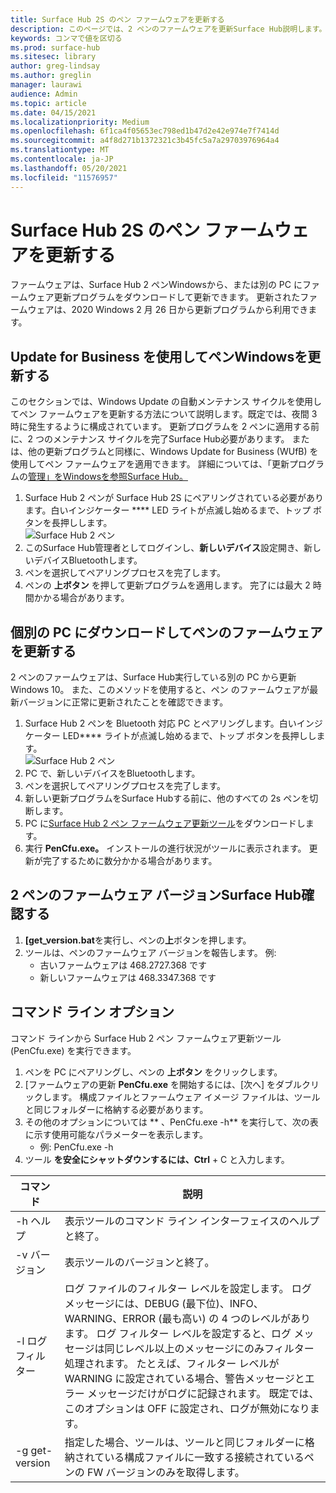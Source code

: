 ```yaml
---
title: Surface Hub 2S のペン ファームウェアを更新する
description: このページでは、2 ペンのファームウェアを更新Surface Hub説明します。
keywords: コンマで値を区切る
ms.prod: surface-hub
ms.sitesec: library
author: greg-lindsay
ms.author: greglin
manager: laurawi
audience: Admin
ms.topic: article
ms.date: 04/15/2021
ms.localizationpriority: Medium
ms.openlocfilehash: 6f1ca4f05653ec798ed1b47d2e42e974e7f7414d
ms.sourcegitcommit: a4f8d271b1372321c3b45fc5a7a29703976964a4
ms.translationtype: MT
ms.contentlocale: ja-JP
ms.lasthandoff: 05/20/2021
ms.locfileid: "11576957"
---
```

# <a name="update-pen-firmware-on-surface-hub-2s"></a>Surface Hub 2S のペン ファームウェアを更新する

ファームウェアは、Surface Hub 2 ペンWindowsから、または別の PC にファームウェア更新プログラムをダウンロードして更新できます。 更新されたファームウェアは、2020 Windows 2 月 26 日から更新プログラムから利用できます。 

## <a name="update-pen-firmware-using-windows-update-for-business"></a>Update for Business を使用してペンWindowsを更新する

このセクションでは、Windows Update の自動メンテナンス サイクルを使用してペン ファームウェアを更新する方法について説明します。既定では、夜間 3 時に発生するように構成されています。 更新プログラムを 2 ペンに適用する前に、2 つのメンテナンス サイクルを完了Surface Hub必要があります。 または、他の更新プログラムと同様に、Windows Update for Business (WUfB) を使用してペン ファームウェアを適用できます。 詳細については、「更新プログラムの[管理」をWindowsを参照Surface Hub。](manage-windows-updates-for-surface-hub.md)

1. Surface Hub 2 ペンが Surface Hub 2S にペアリングされている必要があります。白いインジケーター **** LED ライトが点滅し始めるまで、トップ ボタンを長押しします。 <br>
![Surface Hub 2 ペン](images/sh2-pen-1.png) <br>
2. このSurface Hub管理者としてログインし、**新しいデバイス**設定開き、新しいデバイスBluetoothします。
3. ペンを選択してペアリングプロセスを完了します。
4. ペンの **上ボタン** を押して更新プログラムを適用します。 完了には最大 2 時間かかる場合があります。

## <a name="update-pen-firmware-by-downloading-to-separate-pc"></a>個別の PC にダウンロードしてペンのファームウェアを更新する

2 ペンのファームウェアは、Surface Hub実行している別の PC から更新Windows 10。 また、このメソッドを使用すると、ペン のファームウェアが最新バージョンに正常に更新されたことを確認できます。

1. Surface Hub 2 ペンを Bluetooth 対応 PC とペアリングします。白いインジケーター LED**** ライトが点滅し始めるまで、トップ ボタンを長押しします。 <br>
![Surface Hub 2 ペン](images/sh2-pen-1.png) <br>
2. PC で、新しいデバイスをBluetoothします。
3. ペンを選択してペアリングプロセスを完了します。
4. 新しい更新プログラムをSurface Hubする前に、他のすべての 2s ペンを切断します。
3. PC に[Surface Hub 2 ペン ファームウェア更新ツール](https://download.microsoft.com/download/8/3/F/83FD5089-D14E-42E3-AF7C-6FC36F80D347/Pen_Firmware_Tool.zip)をダウンロードします。
4. 実行 **PenCfu.exe。** インストールの進行状況がツールに表示されます。 更新が完了するために数分かかる場合があります。 


## <a name="check-firmware-version-of-surface-hub-2-pen"></a>2 ペンのファームウェア バージョンSurface Hub確認する

1. **[get_version.bat**を実行し、ペンの**上**ボタンを押します。
2. ツールは、ペンのファームウェア バージョンを報告します。 例:
    - 古いファームウェアは 468.2727.368 です
    - 新しいファームウェアは 468.3347.368 です

## <a name="command-line-options"></a>コマンド ライン オプション

コマンド ラインから Surface Hub 2 ペン ファームウェア更新ツール (PenCfu.exe) を実行できます。

1. ペンを PC にペアリングし、ペンの **上ボタン** をクリックします。
2. [ファームウェアの更新 **PenCfu.exe** を開始するには、[次へ] をダブルクリックします。 構成ファイルとファームウェア イメージ ファイルは、ツールと同じフォルダーに格納する必要があります。
3. その他のオプションについては ** 、PenCfu.exe -h** を実行して、次の表に示す使用可能なパラメーターを表示します。  
    - 例: PenCfu.exe -h
4. ツール **を安全にシャットダウンするには、Ctrl** + C と入力します。

 

| **コマンド**    | **説明**                                                                                                                                                                                                                                                                                                                                                                                |
| -------------- | ---------------------------------------------------------------------------------------------------------------------------------------------------------------------------------------------------------------------------------------------------------------------------------------------------------------------------------------------------------------------------------------------- |
| -h ヘルプ        | 表示ツールのコマンド ライン インターフェイスのヘルプと終了。                                                                                                                                                                                                                                                                                                                                             |
| -v バージョン     | 表示ツールのバージョンと終了。                                                                                                                                                                                                                                                                                                                                                                 |
| -l ログ フィルター  | ログ ファイルのフィルター レベルを設定します。 ログ メッセージには、DEBUG (最下位)、INFO、WARNING、ERROR (最も高い) の 4 つのレベルがあります。 ログ フィルター レベルを設定すると、ログ メッセージは同じレベル以上のメッセージにのみフィルター処理されます。 たとえば、フィルター レベルが WARNING に設定されている場合、警告メッセージとエラー メッセージだけがログに記録されます。 既定では、このオプションは OFF に設定され、ログが無効になります。 |
| -g get-version | 指定した場合、ツールは、ツールと同じフォルダーに格納されている構成ファイルに一致する接続されているペンの FW バージョンのみを取得します。                                                                                                                                                                                                                                    
